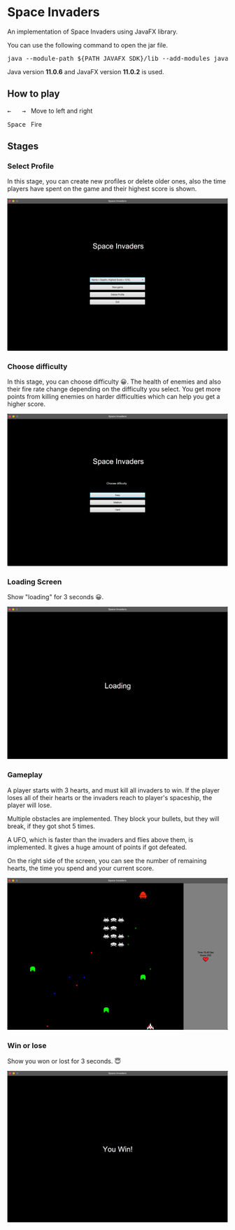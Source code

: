 # Space Invaders

An implementation of Space Invaders using JavaFX library.

You can use the following command to open the jar file.

<pre>java --module-path ${PATH_JAVAFX_SDK}/lib --add-modules javafx.controls,javafx.fxml,javafx.swing -jar ${PATH_JAR_FILE}</pre>

Java version **11.0.6** and JavaFX version **11.0.2** is used.

## How to play

<kbd>&#8592; &nbsp; &#8594;</kbd> &nbsp; Move to left and right

<kbd>Space</kbd> &nbsp; Fire

## Stages

### Select Profile
In this stage, you can create new profiles or delete older ones, also the time players have spent on the game and their highest score is shown.

<img src="GameplayPictures/SelectProfile.png">

### Choose difficulty
In this stage, you can choose difficulty 😀. The health of enemies and also their fire rate change depending on the difficulty you select. You get more points from killing enemies on harder difficulties which can help you get a higher score. 

<img src="GameplayPictures/ChooseDifficulty.png">

### Loading Screen
Show "loading" for 3 seconds 😀.

<img src="GameplayPictures/LoadingScreen.png">

### Gameplay
A player starts with 3 hearts, and must kill all invaders to win. If the player loses all of their hearts or the invaders reach to player's spaceship, the player will lose.

Multiple obstacles are implemented. They block your bullets, but they will break, if they got shot 5 times.

A UFO, which is faster than the invaders and flies above them, is implemented. It gives a huge amount of points if got defeated.

On the right side of the screen, you can see the number of remaining hearts, the time you spend and your current score.

<img src="GameplayPictures/GamePlay.png">

### Win or lose
Show you won or lost for 3 seconds. 😇

<img src="GameplayPictures/WinOrLose.png">
